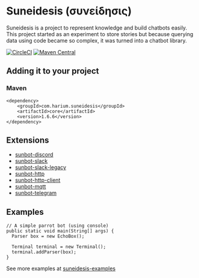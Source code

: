 Suneidesis (συνείδησις)
=======================

Suneidesis is a project to represent knowledge and build chatbots easily. This project started as an experiment to store stories but because querying data using code  became so complex, it was turned into a chatbot library.

[![CircleCI](https://circleci.com/gh/Harium/suneidesis.svg?style=svg)](https://circleci.com/gh/Harium/suneidesis)
[![Maven Central](https://maven-badges.herokuapp.com/maven-central/com.harium.suneidesis/core/badge.svg)](https://maven-badges.herokuapp.com/maven-central/com.harium.suneidesis/core/)

## Adding it to your project

### Maven
```
<dependency>
    <groupId>com.harium.suneidesis</groupId>
    <artifactId>core</artifactId>
    <version>1.6.6</version>
</dependency>
```

## Extensions

- [sunbot-discord](https://github.com/Harium/sunbot-discord/)
- [sunbot-slack](https://github.com/Harium/sunbot-slack/)
- [sunbot-slack-legacy](https://github.com/Harium/sunbot-slack-legacy/)
- [sunbot-http](https://github.com/Harium/sunbot-http/)
- [sunbot-http-client](https://github.com/Harium/sunbot-http-client)
- [sunbot-mqtt](https://github.com/Harium/sunbot-mqtt/)
- [sunbot-telegram](https://github.com/Harium/sunbot-telegram/)

## Examples

```
// A simple parrot bot (using console)
public static void main(String[] args) {
  Parser box = new EchoBox();
  
  Terminal terminal = new Terminal();
  terminal.addParser(box);
}
```

See more examples at [suneidesis-examples](https://github.com/Harium/suneidesis-examples/)

